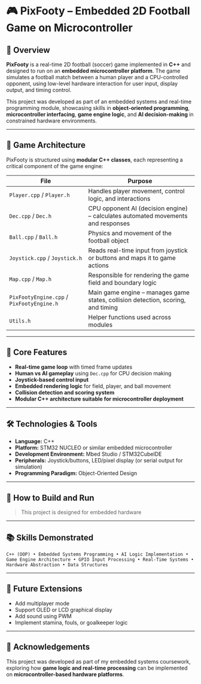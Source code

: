 # 🎮 PixFooty – Embedded 2D Football Game on Microcontroller

## 📌 Overview
**PixFooty** is a real-time 2D football (soccer) game implemented in **C++** and designed to run on an **embedded microcontroller platform**. The game simulates a football match between a human player and a CPU-controlled opponent, using low-level hardware interaction for user input, display output, and timing control.

This project was developed as part of an embedded systems and real-time programming module, showcasing skills in **object-oriented programming**, **microcontroller interfacing**, **game engine logic**, and **AI decision-making** in constrained hardware environments.

---

## 🧠 Game Architecture
PixFooty is structured using **modular C++ classes**, each representing a critical component of the game engine:

| File               | Purpose |
|--------------------|---------|
| `Player.cpp` / `Player.h` | Handles player movement, control logic, and interactions |
| `Dec.cpp` / `Dec.h` | CPU opponent AI (decision engine) – calculates automated movements and responses |
| `Ball.cpp` / `Ball.h` | Physics and movement of the football object |
| `Joystick.cpp` / `Joystick.h` | Reads real-time input from joystick or buttons and maps it to game actions |
| `Map.cpp` / `Map.h` | Responsible for rendering the game field and boundary logic |
| `PixFootyEngine.cpp` / `PixFootyEngine.h` | Main game engine – manages game states, collision detection, scoring, and timing |
| `Utils.h` | Helper functions used across modules |

---

## 🎯 Core Features
- **Real-time game loop** with timed frame updates
- **Human vs AI gameplay** using `Dec.cpp` for CPU decision making
- **Joystick-based control input**
- **Embedded rendering logic** for field, player, and ball movement
- **Collision detection and scoring system**
- **Modular C++ architecture suitable for microcontroller deployment**

---

## 🛠 Technologies & Tools
- **Language:** C++
- **Platform:** STM32 NUCLEO or similar embedded microcontroller
- **Development Environment:** Mbed Studio / STM32CubeIDE
- **Peripherals:** Joystick/buttons, LED/pixel display (or serial output for simulation)
- **Programming Paradigm:** Object-Oriented Design

---

## 🚀 How to Build and Run
> This project is designed for embedded hardware
---

## 📚 Skills Demonstrated
`C++ (OOP) • Embedded Systems Programming • AI Logic Implementation • Game Engine Architecture • GPIO Input Processing • Real-Time Systems • Hardware Abstraction • Data Structures`

---

## 🌱 Future Extensions
- Add multiplayer mode
- Support OLED or LCD graphical display
- Add sound using PWM
- Implement stamina, fouls, or goalkeeper logic

---
## 🧾 Acknowledgements
This project was developed as part of my embedded systems coursework, exploring how **game logic and real-time processing** can be implemented on **microcontroller-based hardware platforms**.
